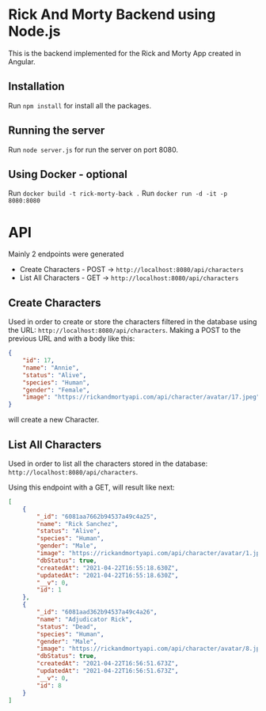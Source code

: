 # Rick And Morty Backend using Node.js
This is the backend implemented for the Rick and Morty App created in Angular.

## Installation
Run `npm install` for install all the packages.

## Running the server
Run `node server.js` for run the server on port 8080.

## Using Docker - optional
Run `docker build -t rick-morty-back .`
Run `docker run -d -it -p 8080:8080`

# API
Mainly 2 endpoints were generated
- Create Characters - POST -> `http://localhost:8080/api/characters`
- List All Characters - GET -> `http://localhost:8080/api/characters`

## Create Characters
Used in order to create or store the characters filtered in the database using the URL: `http://localhost:8080/api/characters`.
Making a POST to the previous URL and with a body like this:
```json
{
    "id": 17,
    "name": "Annie",
    "status": "Alive",
    "species": "Human",
    "gender": "Female",
    "image": "https://rickandmortyapi.com/api/character/avatar/17.jpeg"            
}
```
will create a new Character.

## List All Characters
Used in order to list all the characters stored in the database: `http://localhost:8080/api/characters`.

Using this endpoint with a GET, will result like next:
```json
[
    {
        "_id": "6081aa7662b94537a49c4a25",
        "name": "Rick Sanchez",
        "status": "Alive",
        "species": "Human",
        "gender": "Male",
        "image": "https://rickandmortyapi.com/api/character/avatar/1.jpeg",
        "dbStatus": true,
        "createdAt": "2021-04-22T16:55:18.630Z",
        "updatedAt": "2021-04-22T16:55:18.630Z",
        "__v": 0,
        "id": 1
    },
    {
        "_id": "6081aad362b94537a49c4a26",
        "name": "Adjudicator Rick",
        "status": "Dead",
        "species": "Human",
        "gender": "Male",
        "image": "https://rickandmortyapi.com/api/character/avatar/8.jpeg",
        "dbStatus": true,
        "createdAt": "2021-04-22T16:56:51.673Z",
        "updatedAt": "2021-04-22T16:56:51.673Z",
        "__v": 0,
        "id": 8
    }    
]
```